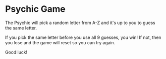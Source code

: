 # Psychic Game

The Psychic will pick a random letter from A-Z and it's up to you to guess the same letter.  

If you pick the same letter before you use all 9 guesses, you win!  If not, then you lose and the game will reset so you can try again.  

Good luck!
